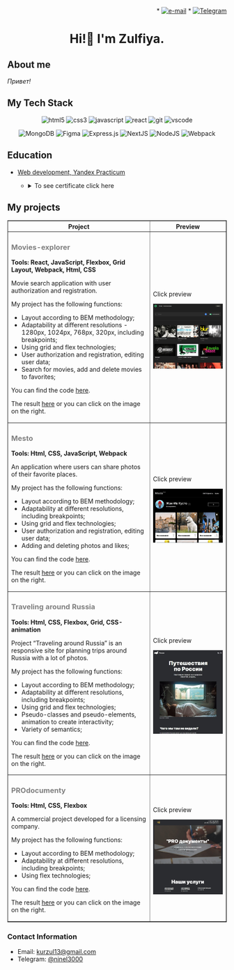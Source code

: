 <p align="right">
    * <a href="mailto:kurzul13@gmail.com"> <img align="" src="https://img.shields.io/badge/Gmail-D14836?style=for-the-badge&logo=gmail&logoColor=white" alt="e-mail" height="30"/></a>
    * <a href="https://t.me/ninel3000"> <img align="" src="https://img.shields.io/badge/Telegram-1E90FF?style=for-the-badge&logo=Telegram&logoColor=FFFFFF" alt="Telegram" height="30"/></a>
</p>

<h1 align="center">Hi!👋 I'm Zulfiya.</h1>

<h2>
About me
</h2>
<p><i>Привет!</i></p>

<h2>
 My Tech Stack
</h2>
<p align="center">
<img src="https://img.shields.io/badge/html5-%23E34F26.svg?style=for-the-badge&logo=html5&logoColor=white" alt="html5" height="30"/>
<img src="https://img.shields.io/badge/css3-%231572B6.svg?style=for-the-badge&logo=css3&logoColor=white" alt="css3" height="30"/>
<img src="https://img.shields.io/badge/javascript-%23323330.svg?style=for-the-badge&logo=javascript&logoColor=%23F7DF1E" alt="javascript" height="30"/>
<img src="https://img.shields.io/badge/react-%2320232a.svg?style=for-the-badge&logo=react&logoColor=%2361DAFB" alt="react" height="30"/>
<img src="https://img.shields.io/badge/git-%23F05033.svg?style=for-the-badge&logo=git&logoColor=white" alt="git" height="30"/>
<img src="https://img.shields.io/badge/Visual%20Studio%20Code-0078d7.svg?style=for-the-badge&logo=visual-studio-code&logoColor=white" alt="vscode" height="30"/>
</p>
<p align="center">
<img src="https://img.shields.io/badge/MongoDB-%234ea94b.svg?style=for-the-badge&logo=mongodb&logoColor=white" alt="MongoDB"/>
<img src="https://img.shields.io/badge/figma-%23F24E1E.svg?style=for-the-badge&logo=figma&logoColor=white" alt="Figma"/>
<img src="https://img.shields.io/badge/express.js-%23404d59.svg?style=for-the-badge&logo=express&logoColor=%2361DAFB" alt="Express.js"/>
<img src="https://img.shields.io/badge/Next-black?style=for-the-badge&logo=next.js&logoColor=white" alt="NextJS"/>
<img src="https://img.shields.io/badge/node.js-6DA55F?style=for-the-badge&logo=node.js&logoColor=white" alt="NodeJS"/>
<img src="https://img.shields.io/badge/webpack-%238DD6F9.svg?style=for-the-badge&logo=webpack&logoColor=black" alt="Webpack"/>
</p>

<h2>Education</h2>
    
<ul>
     <li> <a href="https://practicum.yandex.ru/web/" target="_blank">Web development, Yandex Practicum</a></li>
<ul>
     <li><details><summary>To see certificate click here</summary>
     <img src="./images/Kurmanaeva.jpg" alt="Certificate" height="300"/>
     </details>
     </li>
   </ul>
</ul>

<h2>My projects</h2>

<table border="1">

  <tr>
    <th>Project</th>
    <th width="35%">Preview</th>
  </tr>

 <tr>
    <td>
      <h3 style="color: grey">Movies-explorer</h3>
      <p><strong>Tools: React, JavaScript, Flexbox, Grid Layout, Webpack, Html, CSS</strong></p>
      <p>Movie search application with user authorization and registration.</p>
      <p>My project has the following functions: </p>
      <ul>
        <li>Layout according to BEM methodology;</li>
        <li>Adaptability at different resolutions - 1280px, 1024px, 768px, 320px, including breakpoints;</li>
        <li>Using grid and flex technologies;</li>
        <li>User authorization and registration, editing user data;</li>
        <li>Search for movies, add and delete movies to favorites;</li>        
      </ul>
      <p>You can find the code <a href="https://github.com/ZulfiyaKurmanaeva/movies-explorer-frontend" target="_blank">here</a>.</p>
      <p>The result <a href="https://diplomov.nomoreparties.sbs/" target="_blank">here</a> or you can click on the image on the right.</p> 
    </td>
    <td>
      <p>Click preview</p>
      <a href="https://diplomov.nomoreparties.sbs/"><img src="./images/movies-explorer.jpg" alt="Movies-explorer preview"/></a>
    </td>
  </tr>

 <tr>
    <td>
      <h3 style="color: grey">Mesto</h3>
      <p><strong>Tools: Html, CSS, JavaScript, Webpack</strong></p>
      <p>An application where users can share photos of their favorite places.</p>
      <p>My project has the following functions: </p>
      <ul>
        <li>Layout according to BEM methodology;</li>
        <li>Adaptability at different resolutions, including breakpoints;</li>
        <li>Using grid and flex technologies;</li>
        <li>User authorization and registration, editing user data;</li>
        <li>Adding and deleting photos and likes;</li>        
      </ul>
      <p>You can find the code <a href="https://github.com/ZulfiyaKurmanaeva/react-mesto-api-full-gha/" target="_blank">here</a>.</p>
      <p>The result <a href="https://uno.nomoredomains.rocks/" target="_blank">here</a> or you can click on the image on the right.</p> 
    </td>
    <td>
      <p>Click preview</p>
      <a href="https://uno.nomoredomains.rocks/"><img src="./images/mesto.jpg" alt="Mesto preview"></a>
    </td>
  </tr>

  <tr>
    <td>
      <h3 style="color: grey">Traveling around Russia</h3>
      <p><strong>Tools: Html, CSS, Flexbox, Grid, CSS-animation</strong></p>
      <p>Project “Traveling around Russia” is an responsive site for planning trips around Russia with a lot of photos.</p>
      <p>My project has the following functions: </p>
      <ul>
        <li>Layout according to BEM methodology;</li>
        <li>Adaptability at different resolutions, including breakpoints;</li>
        <li>Using grid and flex technologies;</li>
        <li>Pseudo-classes and pseudo-elements, animation to create interactivity;</li>
        <li>Variety of semantics;</li>        
      </ul>
      <p>You can find the code <a href="https://github.com/ZulfiyaKurmanaeva/russian-travel" target="_blank">here</a>.</p>
      <p>The result <a href="https://zulfiyakurmanaeva.github.io/russian-travel/index.html" target="_blank">here</a> or you can click on the image on the right.</p> 
    </td>
    <td>
      <p>Click preview</p>
      <a href="https://zulfiyakurmanaeva.github.io/russian-travel/index.html"><img src="./images/travelRussia.jpg" alt="Travel around Russia preview"></a>
    </td>
  </tr>

<tr>
    <td>
      <h3 style="color: grey">PROdocumenty</h3>
      <p><strong>Tools: Html, CSS, Flexbox</strong></p>
      <p>A commercial project developed for a licensing company.</p>
      <p>My project has the following functions: </p>
      <ul>
        <li>Layout according to BEM methodology;</li>
        <li>Adaptability at different resolutions, including breakpoints;</li>
        <li>Using flex technologies;</li>        
      </ul>
      <p>You can find the code <a href="https://github.com/ZulfiyaKurmanaeva/PROdocumenty/" target="_blank">here</a>.</p>
      <p>The result <a href="https://zulfiyakurmanaeva.github.io/PROdocumenty/" target="_blank">here</a> or you can click on the image on the right.</p> 
    </td>
    <td>
      <p>Click preview</p>
      <a href="https://zulfiyakurmanaeva.github.io/PROdocumenty/"><img src="./images/prodocumenty.jpg" alt="Mesto preview"></a>
    </td>
</tr>

  </table>

<h3>Contact Information</h3>

- Email: kurzul13@gmail.com
- Telegram: [@ninel3000](https://t.me/ninel3000)
